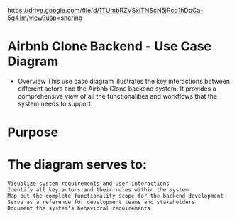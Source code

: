  https://drive.google.com/file/d/1TUmbRZVSxiTNScN5jRcq1hDoCa-5g41m/view?usp=sharing

# Airbnb Clone Backend - Use Case Diagram
   *  Overview
    This use case diagram illustrates the key interactions between different actors and the Airbnb Clone backend system. It provides a comprehensive view of all the functionalities and workflows that the system needs to support.
# Purpose
# The diagram serves to:

    Visualize system requirements and user interactions
    Identify all key actors and their roles within the system
    Map out the complete functionality scope for the backend development
    Serve as a reference for development teams and stakeholders
    Document the system's behavioral requirements